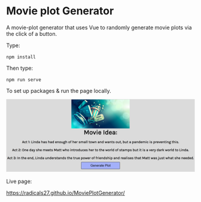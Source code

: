 # Movie plot Generator
A movie-plot generator that uses Vue to randomly generate movie plots via the click of a button.

Type:
```
npm install
```

Then type:
```
npm run serve
```
To set up packages & run the page locally.

![Screenshot](screenshot.png)

Live page:

https://radicals27.github.io/MoviePlotGenerator/